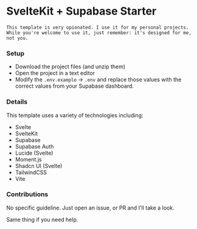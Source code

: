 # SvelteKit + Supabase Starter

    This template is very opionated. I use it for my personal projects. While you're welcome to use it, just remember: it's designed for me, not you.

### Setup

- Download the project files (and unzip them)
- Open the project in a text editor
- Modify the `.env.example` -> `.env` and replace those values with the correct values from your Supabase dashboard.

### Details

This template uses a variety of technologies including:

- Svelte
- SvelteKit
- Supabase
- Supabase Auth
- Lucide (Svelte)
- Moment.js
- Shadcn UI (Svelte)
- TailwindCSS
- Vite

### Contributions

No specific guideline. Just open an issue, or PR and I'll take a look. 

Same thing if you need help.